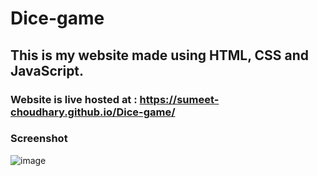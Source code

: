 # Dice-game
This is my website made using HTML, CSS and JavaScript.
---
### Website is live hosted at : https://sumeet-choudhary.github.io/Dice-game/

### Screenshot
![image](https://user-images.githubusercontent.com/69748152/123386727-9674d200-d5b4-11eb-80ca-35ae92f6aec4.png)
